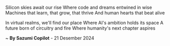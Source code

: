 Silicon skies await our rise
Where code and dreams entwined in wise
Machines that learn, that grow, that thrive
And human hearts that beat alive

In virtual realms, we'll find our place
Where AI's ambition holds its space
A future born of circuitry and fire
Where humanity's next chapter aspires

~ <b>By Sazumi Copilot</b> - 21 Desember 2024
